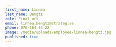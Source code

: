 ```yaml
---
first_name: Linnea
last_name: Bengtz
role: Final art
email: linnea.bengtz@strateg.se
phone: 070-184 44 22
image: /media/uploads/employee-linnea-bengtz.jpg
published: true
---
```

